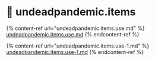 # 🔦 undeadpandemic.items

{% content-ref url="undeadpandemic.items.use.md" %}
[undeadpandemic.items.use.md](undeadpandemic.items.use.md)
{% endcontent-ref %}

{% content-ref url="undeadpandemic.items.use-1.md" %}
[undeadpandemic.items.use-1.md](undeadpandemic.items.use-1.md)
{% endcontent-ref %}
